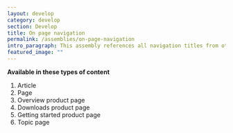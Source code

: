 ```yaml
---
layout: develop
category: develop
section: Develop
title: On page navigation
permalink: /assemblies/on-page-navigation
intro_paragraph: This assembly references all navigation titles from other assemblies on the page and lists them out as jump-to links.
featured_image: ""
---
```

**Available in these types of content**

1. Article
2. Page
3. Overview product page
4. Downloads product page
5. Getting started product page
6. Topic page
